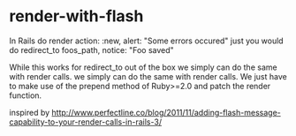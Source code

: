 # render-with-flash
In Rails do
  render action: :new, alert: "Some errors occured"
just you would do
  redirect_to foos_path, notice: "Foo saved"

While this works for redirect_to out of the box we simply can do the same with render calls.
we simply can do the same with render calls.
We just have to make use of the prepend method of Ruby>=2.0 and patch the render function.

inspired by http://www.perfectline.co/blog/2011/11/adding-flash-message-capability-to-your-render-calls-in-rails-3/

